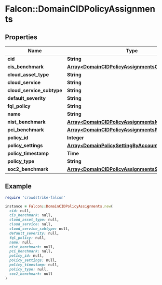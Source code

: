 # Falcon::DomainCIDPolicyAssignments

## Properties

| Name | Type | Description | Notes |
| ---- | ---- | ----------- | ----- |
| **cid** | **String** |  | [optional] |
| **cis_benchmark** | [**Array&lt;DomainCIDPolicyAssignmentsCisBenchmark&gt;**](DomainCIDPolicyAssignmentsCisBenchmark.md) |  | [optional] |
| **cloud_asset_type** | **String** |  | [optional] |
| **cloud_service** | **String** |  | [optional] |
| **cloud_service_subtype** | **String** |  | [optional] |
| **default_severity** | **String** |  | [optional] |
| **fql_policy** | **String** |  | [optional] |
| **name** | **String** |  | [optional] |
| **nist_benchmark** | [**Array&lt;DomainCIDPolicyAssignmentsNistBenchmark&gt;**](DomainCIDPolicyAssignmentsNistBenchmark.md) |  | [optional] |
| **pci_benchmark** | [**Array&lt;DomainCIDPolicyAssignmentsPciBenchmark&gt;**](DomainCIDPolicyAssignmentsPciBenchmark.md) |  | [optional] |
| **policy_id** | **Integer** |  | [optional] |
| **policy_settings** | [**Array&lt;DomainPolicySettingByAccountAndRegion&gt;**](DomainPolicySettingByAccountAndRegion.md) |  | [optional] |
| **policy_timestamp** | **Time** |  | [optional] |
| **policy_type** | **String** |  | [optional] |
| **soc2_benchmark** | [**Array&lt;DomainCIDPolicyAssignmentsSoc2Benchmark&gt;**](DomainCIDPolicyAssignmentsSoc2Benchmark.md) |  | [optional] |

## Example

```ruby
require 'crowdstrike-falcon'

instance = Falcon::DomainCIDPolicyAssignments.new(
  cid: null,
  cis_benchmark: null,
  cloud_asset_type: null,
  cloud_service: null,
  cloud_service_subtype: null,
  default_severity: null,
  fql_policy: null,
  name: null,
  nist_benchmark: null,
  pci_benchmark: null,
  policy_id: null,
  policy_settings: null,
  policy_timestamp: null,
  policy_type: null,
  soc2_benchmark: null
)
```


